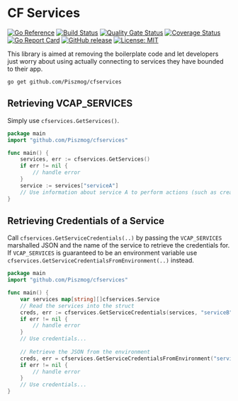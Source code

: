 # CF Services
[![Go Reference](https://pkg.go.dev/badge/github.com/Piszmog/cfservices.svg)](https://pkg.go.dev/github.com/Piszmog/cfservices)
[![Build Status](https://github.com/Piszmog/cfservices/workflows/Go/badge.svg)](https://github.com/Piszmog/cfservices/workflows/Go/badge.svg)
[![Quality Gate Status](https://sonarcloud.io/api/project_badges/measure?project=Piszmog_cfservices&metric=alert_status)](https://sonarcloud.io/dashboard?id=Piszmog_cfservices)
[![Coverage Status](https://coveralls.io/repos/github/Piszmog/cfservices/badge.svg?branch=master)](https://coveralls.io/github/Piszmog/cfservices?branch=master)
[![Go Report Card](https://goreportcard.com/badge/github.com/Piszmog/cfservices)](https://goreportcard.com/report/github.com/Piszmog/cfservices)
[![GitHub release](https://img.shields.io/github/release/Piszmog/cfservices.svg)](https://github.com/Piszmog/cfservices/releases/latest)
[![License: MIT](https://img.shields.io/badge/License-MIT-yellow.svg)](https://opensource.org/licenses/MIT)

This library is aimed at removing the boilerplate code and let developers just worry about using actually connecting to 
services they have bounded to their app.

`go get github.com/Piszmog/cfservices`

## Retrieving VCAP_SERVICES
Simply use `cfservices.GetServices()`.

```go
package main
import "github.com/Piszmog/cfservices"

func main() {
	services, err := cfservices.GetServices()
	if err != nil {
		// handle error
	}
	service := services["serviceA"]
	// Use information about service A to perform actions (such as creating an OAuth2 Client)
}
```

## Retrieving Credentials of a Service
Call `cfservices.GetServiceCredentials(..)` by passing the `VCAP_SERVICES` marshalled JSON and the name of the service to retrieve the 
credentials for. If `VCAP_SERVICES` is guaranteed to be an environment variable use `cfservices.GetServiceCredentialsFromEnvironment(..)` 
instead.

```go
package main
import "github.com/Piszmog/cfservices"

func main() {
	var services map[string][]cfservices.Service
	// Read the services into the struct
	creds, err := cfservices.GetServiceCredentials(services, "serviceB")
	if err != nil {
		// handle error
	}
	// Use credentials...
	
	// Retrieve the JSON from the environment
	creds, err = cfservices.GetServiceCredentialsFromEnvironment("serviceB")
	if err != nil {
		// handle error
	}
	// Use credentials...
}
```
